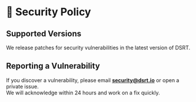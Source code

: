 # 🔐 Security Policy

## Supported Versions
We release patches for security vulnerabilities in the latest version of DSRT.

## Reporting a Vulnerability
If you discover a vulnerability, please email **security@dsrt.io** or open a private issue.  
We will acknowledge within 24 hours and work on a fix quickly.
